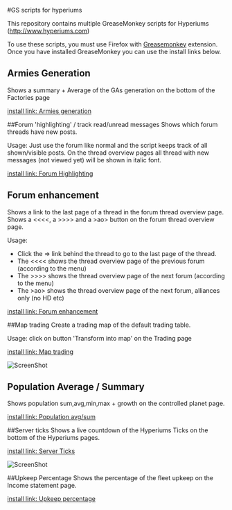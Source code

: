#GS scripts for hyperiums

This repository contains multiple GreaseMonkey scripts for Hyperiums (http://www.hyperiums.com)

To use these scripts, you must use Firefox with [Greasemonkey](https://addons.mozilla.org/en-US/firefox/addon/greasemonkey/) extension.
Once you have installed GreaseMonkey you can use the install links below.

## Armies Generation
Shows a summary + Average of the GAs generation on the bottom of the Factories page

[install link: Armies generation](https://github.com/Nasga/hyperiums-userscripts/raw/master/armies-generation.user.js)

##Forum 'highlighting' / track read/unread messages
Shows which forum threads have new posts.

Usage: Just use the forum like normal and the script keeps track of all shown/visible posts.
On the thread overview pages all thread with new messages (not viewed yet) will be shown in italic font.

[install link: Forum Highlighting](https://github.com/Nasga/hyperiums-userscripts/raw/master/forum-highlight.user.js)

## Forum enhancement
Shows a link to the last page of a thread in the forum thread overview page.
Shows a <<<<, a >>>> and a >ao> button on the forum thread overview page.

Usage:
* Click the => link behind the thread to go to the last page of the thread.
* The <<<< shows the thread overview page of the previous forum (according to the menu)
* The >>>> shows the thread overview page of the next forum (according to the menu)
* The >ao> shows the thread overview page of the next forum, alliances only (no HD etc)


[install link: Forum enhancement](https://github.com/remold/hyperiums-userscripts/raw/master/forum-enhance.user.js)

##Map trading
Create a trading map of the default trading table.

Usage: click on button 'Transform into map' on the Trading page

[install link: Map trading](https://raw.github.com/Nasga/hyperiums-greasemonkey/master/map-trading.user.js)

![ScreenShot](https://raw.github.com/Nasga/hyperiums-greasemonkey/master/map-trading.png)

## Population Average / Summary
Shows population sum,avg,min,max + growth on the controlled planet page.

[install link: Population avg/sum](https://github.com/remold/hyperiums-userscripts/raw/master/population-avg.user.js)

##Server ticks
Shows a live countdown of the Hyperiums Ticks on the bottom of the Hyperiums pages.

[install link: Server Ticks](https://github.com/Nasga/hyperiums-userscripts/raw/master/ticks.user.js)

![ScreenShot](https://raw.github.com/Nasga/hyperiums-userscripts/master/ticks.png)

##Upkeep Percentage
Shows the percentage of the fleet upkeep on the Income statement page.

[install link: Upkeep percentage](https://github.com/remold/hyperiums-userscripts/raw/master/upkeep-percent.user.js)

